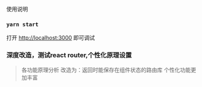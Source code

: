
使用说明

### `yarn start`

打开 [http://localhost:3000](http://localhost:3000) 即可调试

### 深度改造，测试react router,个性化原理设置

> 各功能原理分析
> 改造为：返回时能保存在组件状态的路由库
> 个性化功能更加丰富
